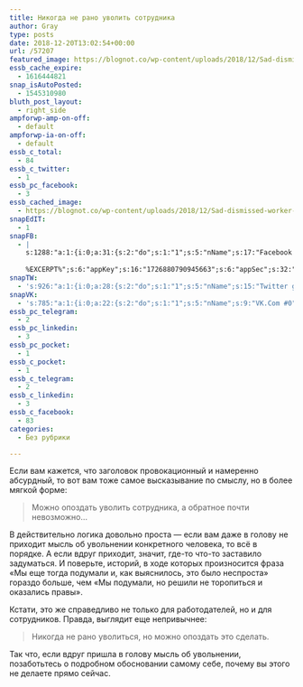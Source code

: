 ```yaml
---
title: Никогда не рано уволить сотрудника
author: Gray
type: posts
date: 2018-12-20T13:02:54+00:00
url: /57207
featured_image: https://blognot.co/wp-content/uploads/2018/12/Sad-dismissed-worker-taking-his-office-supplies-with-him-825175586_2125x1416.jpg
essb_cache_expire:
  - 1616444821
snap_isAutoPosted:
  - 1545310980
bluth_post_layout:
  - right_side
ampforwp-amp-on-off:
  - default
ampforwp-ia-on-off:
  - default
essb_c_total:
  - 84
essb_c_twitter:
  - 1
essb_pc_facebook:
  - 3
essb_cached_image:
  - https://blognot.co/wp-content/uploads/2018/12/Sad-dismissed-worker-taking-his-office-supplies-with-him-825175586_2125x1416.jpg
snapEdIT:
  - 1
snapFB:
  - |
    s:1288:"a:1:{i:0;a:31:{s:2:"do";s:1:"1";s:5:"nName";s:17:"Facebook personal";s:9:"msgFormat";s:20:"%TITLE%
    
    %EXCERPT%";s:6:"appKey";s:16:"1726880790945663";s:6:"appSec";s:32:"9915e38ff56996512e9713516c208c4d";s:8:"postType";s:1:"A";s:7:"fltrsOn";i:0;s:5:"fltrs";a:0:{}s:7:"proxyOn";i:0;s:7:"useSURL";i:0;s:1:"v";i:350;s:3:"tpt";s:0:"";s:11:"attachVideo";s:1:"N";s:6:"imgUpl";s:1:"T";s:10:"riComments";s:1:"1";s:12:"riCommentsAA";s:1:"1";s:4:"uMsg";s:0:"";s:11:"accessToken";s:173:"EAAYilsQdH38BAGbBWNeledCJfoCAbh3ym4AOo7xEODbekVAReIRhhi0LAnzPFNAwaat0Tr1xSJoAvsAFJk0GUGmV2bqZBhT8qI3VwPtz681jKSyEZAIsTKbzUciHsYWcVzInMTeIEJAXIR5anW46o6j9lA64XdLsvmYOjvegZDZD";s:8:"authUser";s:17:"10212468541884244";s:12:"authUserName";s:29:"Сергей Петренко";s:4:"pgID";s:32:"133222213376133_2238401979524802";s:9:"wpImgSize";s:4:"full";s:15:"pageAccessToken";s:176:"EAAYilsQdH38BAArYgqPRN5Wkz8N7LbEeqSIxC3YgROS4wqFWGbWukrZAbZC3z29OUDS9aG6y2h0W58mSyspXyC6aBd8RGJaMJlT7C9ortS4TT31ZBIvo0g5meW1hqZBhrwyhi1lmelpiXeH7UBmA6a6BHdHcPFBvFiL4WBZB4NwZDZD";s:8:"isPosted";s:1:"1";s:7:"postURL";s:62:"http://www.facebook.com/133222213376133/posts/2238401979524802";s:5:"pDate";s:19:"2018-12-20 13:03:00";s:9:"isAutoImg";s:1:"A";s:8:"imgToUse";s:0:"";s:9:"isAutoURL";s:1:"A";s:8:"urlToUse";s:0:"";s:4:"doFB";i:0;}}";
snapTW:
  - 's:926:"a:1:{i:0;a:28:{s:2:"do";s:1:"1";s:5:"nName";s:15:"Twitter gray_ru";s:9:"msgFormat";s:14:"%TITLE%  %URL%";s:6:"appKey";s:21:"TtnkhV5ieh7aGiSY4OoJQ";s:6:"appSec";s:41:"HFj5WK0WRg2zQs87LI37ZGRCriUhl7f6tO7YrFVuk";s:7:"fltrsOn";i:0;s:5:"fltrs";a:0:{}s:7:"proxyOn";i:0;s:7:"useSURL";i:0;s:1:"v";i:350;s:5:"twURL";s:27:"https://twitter.com/gray_ru";s:11:"accessToken";s:50:"8518642-cnreXiVT5UwLikpn799CLpoo1W61fufZeTA4z39PIi";s:14:"accessTokenSec";s:45:"36nJUfLC6ZS1VLbdK44CrCxDUIE5u1wYJEQCYnKoKXAUs";s:5:"tw140";i:0;s:10:"riComments";s:1:"1";s:11:"riCommentsM";s:1:"1";s:12:"riCommentsAA";s:1:"1";s:8:"attchImg";s:1:"1";s:9:"wpImgSize";s:4:"full";s:8:"isPosted";s:1:"1";s:4:"pgID";s:19:"1075738337481244674";s:7:"postURL";s:54:"https://twitter.com/gray_ru/status/1075738337481244674";s:5:"pDate";s:19:"2018-12-20 13:03:00";s:9:"isAutoImg";s:1:"A";s:8:"imgToUse";s:0:"";s:9:"isAutoURL";s:1:"A";s:8:"urlToUse";s:0:"";s:4:"doTW";i:0;}}";'
snapVK:
  - 's:785:"a:1:{i:0;a:22:{s:2:"do";s:1:"1";s:5:"nName";s:9:"VK.Com #0";s:9:"msgFormat";s:9:"%EXCERPT%";s:8:"postType";s:1:"I";s:7:"fltrsOn";i:0;s:5:"fltrs";a:0:{}s:7:"proxyOn";i:0;s:7:"useSURL";i:0;s:1:"v";i:350;s:3:"url";s:22:"https://vk.com/gray_ru";s:5:"appID";s:7:"2004042";s:4:"pgID";s:7:"gray_ru";s:8:"authResp";s:159:"https://oauth.vk.com/blank.html#access_token=7c266a94fb1122969e25b20763c347a5bc800e03810fc03ac8d80b4ada40944a2b4a9800ea2c258865182&expires_in=0&user_id=1003673";s:9:"wpImgSize";s:4:"full";s:12:"appAuthToken";s:85:"7c266a94fb1122969e25b20763c347a5bc800e03810fc03ac8d80b4ada40944a2b4a9800ea2c258865182";s:11:"appAuthUser";s:7:"1003673";s:7:"pgIntID";s:7:"1003673";s:9:"isAutoImg";s:1:"A";s:8:"imgToUse";s:0:"";s:9:"isAutoURL";s:1:"A";s:8:"urlToUse";s:0:"";s:4:"doVK";i:0;}}";'
essb_pc_telegram:
  - 2
essb_pc_linkedin:
  - 3
essb_pc_pocket:
  - 1
essb_c_pocket:
  - 1
essb_c_telegram:
  - 2
essb_c_linkedin:
  - 3
essb_c_facebook:
  - 83
categories:
  - Без рубрики

---
```








Если вам кажется, что заголовок провокационный и намеренно абсурдный, то вот вам тоже самое высказывание по смыслу, но в более мягкой форме:

<blockquote class="wp-block-quote">
  <p>
    Можно опоздать уволить сотрудника, а обратное почти невозможно…
  </p>
</blockquote>

В действительно логика довольно проста — если вам даже в голову не приходит мысль об увольнении конкретного человека, то всё в порядке. А если вдруг приходит, значит, где-то что-то заставило задуматься. И поверьте, историй, в ходе которых произносится фраза &#171;Мы еще тогда подумали и, как выяснилось, это было неспроста&#187; гораздо больше, чем &#171;Мы подумали, но решили не торопиться и оказались правы&#187;. 

Кстати, это же справедливо не только для работодателей, но и для сотрудников. Правда, выглядит еще непривычнее:

<blockquote class="wp-block-quote">
  <p>
    Никогда не рано уволиться, но можно опоздать это сделать.
  </p>
</blockquote>

Так что, если вдруг пришла в голову мысль об увольнении, позаботьтесь о подробном обосновании самому себе, почему вы этого не делаете прямо сейчас.